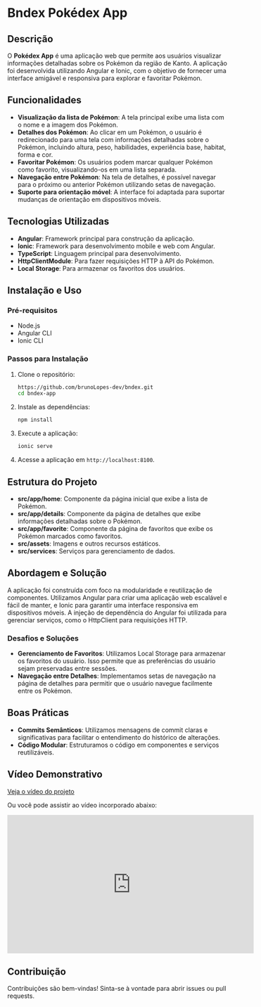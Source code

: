
# Bndex Pokédex App

## Descrição

O **Pokédex App** é uma aplicação web que permite aos usuários visualizar informações detalhadas sobre os Pokémon da região de Kanto. A aplicação foi desenvolvida utilizando Angular e Ionic, com o objetivo de fornecer uma interface amigável e responsiva para explorar e favoritar Pokémon.

## Funcionalidades

- **Visualização da lista de Pokémon**: A tela principal exibe uma lista com o nome e a imagem dos Pokémon.
- **Detalhes dos Pokémon**: Ao clicar em um Pokémon, o usuário é redirecionado para uma tela com informações detalhadas sobre o Pokémon, incluindo altura, peso, habilidades, experiência base, habitat, forma e cor.
- **Favoritar Pokémon**: Os usuários podem marcar qualquer Pokémon como favorito, visualizando-os em uma lista separada.
- **Navegação entre Pokémon**: Na tela de detalhes, é possível navegar para o próximo ou anterior Pokémon utilizando setas de navegação.
- **Suporte para orientação móvel**: A interface foi adaptada para suportar mudanças de orientação em dispositivos móveis.

## Tecnologias Utilizadas

- **Angular**: Framework principal para construção da aplicação.
- **Ionic**: Framework para desenvolvimento mobile e web com Angular.
- **TypeScript**: Linguagem principal para desenvolvimento.
- **HttpClientModule**: Para fazer requisições HTTP à API do Pokémon.
- **Local Storage**: Para armazenar os favoritos dos usuários.

## Instalação e Uso

### Pré-requisitos

- Node.js
- Angular CLI
- Ionic CLI

### Passos para Instalação

1. Clone o repositório:
   ```bash
   https://github.com/brunoLopes-dev/bndex.git
   cd bndex-app
   ```

2. Instale as dependências:
   ```bash
   npm install
   ```

3. Execute a aplicação:
   ```bash
   ionic serve
   ```

4. Acesse a aplicação em `http://localhost:8100`.

## Estrutura do Projeto

- **src/app/home**: Componente da página inicial que exibe a lista de Pokémon.
- **src/app/details**: Componente da página de detalhes que exibe informações detalhadas sobre o Pokémon.
- **src/app/favorite**: Componente da página de favoritos que exibe os Pokémon marcados como favoritos.
- **src/assets**: Imagens e outros recursos estáticos.
- **src/services**: Serviços para gerenciamento de dados.

## Abordagem e Solução

A aplicação foi construída com foco na modularidade e reutilização de componentes. Utilizamos Angular para criar uma aplicação web escalável e fácil de manter, e Ionic para garantir uma interface responsiva em dispositivos móveis. A injeção de dependência do Angular foi utilizada para gerenciar serviços, como o HttpClient para requisições HTTP.

### Desafios e Soluções

- **Gerenciamento de Favoritos**: Utilizamos Local Storage para armazenar os favoritos do usuário. Isso permite que as preferências do usuário sejam preservadas entre sessões.
- **Navegação entre Detalhes**: Implementamos setas de navegação na página de detalhes para permitir que o usuário navegue facilmente entre os Pokémon.

## Boas Práticas

- **Commits Semânticos**: Utilizamos mensagens de commit claras e significativas para facilitar o entendimento do histórico de alterações.
- **Código Modular**: Estruturamos o código em componentes e serviços reutilizáveis.

## Vídeo Demonstrativo

[Veja o vídeo do projeto](https://youtu.be/DibHSCKwIjs)

Ou você pode assistir ao vídeo incorporado abaixo:

<iframe width="560" height="315" src="https://youtu.be/DibHSCKwIjs" frameborder="0" allow="accelerometer; autoplay; encrypted-media; gyroscope; picture-in-picture" allowfullscreen></iframe>

## Contribuição

Contribuições são bem-vindas! Sinta-se à vontade para abrir issues ou pull requests.


